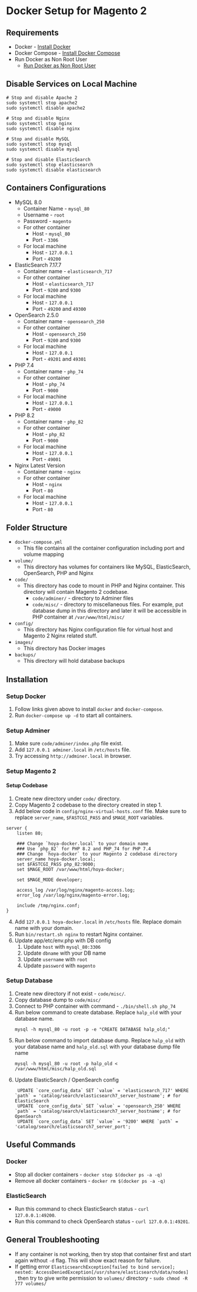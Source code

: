# Docker Setup for Magento 2

## Requirements

- Docker - [Install Docker](https://docs.docker.com/engine/installation/)
- Docker Compose - [Install Docker Compose](https://docs.docker.com/compose/install/)
- Run Docker as Non Root User
    - [Run Docker as Non Root User](https://docs.docker.com/engine/install/linux-postinstall/#manage-docker-as-a-non-root-user)

## Disable Services on Local Machine

```shell
# Stop and disable Apache 2
sudo systemctl stop apache2
sudo systemctl disable apache2

# Stop and disable Nginx
sudo systemctl stop nginx
sudo systemctl disable nginx

# Stop and disable MySQL
sudo systemctl stop mysql
sudo systemctl disable mysql

# Stop and disable ElasticSearch
sudo systemctl stop elasticsearch
sudo systemctl disable elasticsearch
```

## Containers Configurations

- MySQL 8.0
    - Container Name - `mysql_80`
    - Username - `root`
    - Password - `magento`
    - For other container
        - Host - `mysql_80`
        - Port - `3306`
    - For local machine
        - Host - `127.0.0.1`
        - Port - `49200`
- ElasticSearch 7.17.7
    - Container name - `elasticsearch_717`
    - For other container
        - Host - `elasticsearch_717`
        - Port - `9200` and `9300`
    - For local machine
        - Host - `127.0.0.1`
        - Port - `49200` and `49300`
- OpenSearch 2.5.0
    - Container name - `opensearch_250`
    - For other container
        - Host - `opensearch_250`
        - Port - `9200` and `9300`
    - For local machine
        - Host - `127.0.0.1`
        - Port - `49201` and `49301`
- PHP 7.4
    - Container name - `php_74`
    - For other container
        - Host - `php_74`
        - Port - `9000`
    - For local machine
        - Host - `127.0.0.1`
        - Port - `49000`
- PHP 8.2
    - Container name - `php_82`
    - For other container
        - Host - `php_82`
        - Port - `9000`
    - For local machine
        - Host - `127.0.0.1`
        - Port - `49001`
- Nginx Latest Version
    - Container name - `nginx`
    - For other container
        - Host - `nginx`
        - Port - `80`
    - For local machine
        - Host - `127.0.0.1`
        - Port - `80`

## Folder Structure

- `docker-compose.yml`
  - This file contains all the container configuration including port and volume mapping
- `volume/`
  - This directory has volumes for containers like MySQL, ElasticSearch, OpenSearch, PHP and Nginx
- `code/`
  - This directory has code to mount in PHP and Nginx container. This directory will contain Magento 2 codebase.
    - `code/adminer/` - directory to Adminer files
    - `code/misc/` - directory to miscellaneous files. For example, put database dump in this directory and later it will be accessible in PHP container at `/var/www/html/misc/`
- `config/`
  - This directory has Nginx configuration file for virtual host and Magento 2 Nginx related stuff.
- `images/`
  - This directory has Docker images
- `backups/`
  - This directory will hold database backups

## Installation

### Setup Docker

1. Follow links given above to install `docker` and `docker-compose`.
2. Run `docker-compose up -d` to start all containers.

### Setup Adminer

1. Make sure `code/adminer/index.php` file exist.
2. Add `127.0.0.1 adminer.local` in `/etc/hosts` file.
3. Try accessing `http://adminer.local` in browser.

### Setup Magento 2

#### Setup Codebase

1. Create new directory under `code/` directory.
2. Copy Magento 2 codebase to the directory created in step 1.
3. Add below code in `config/nginx-virtual-hosts.conf` file. Make sure to replace `server_name`, `$FASTCGI_PASS`
   and `$MAGE_ROOT` variables.

```nginx
server {
    listen 80;

    ### Change `hoya-docker.local` to your domain name
    ### Use `php_82` for PHP 8.2 and PHP_74 for PHP 7.4
    ### Change `hoya-docker` to your Magento 2 codebase directory
    server_name hoya-docker.local;
    set $FASTCGI_PASS php_82:9000;
    set $MAGE_ROOT /var/www/html/hoya-docker;

    set $MAGE_MODE developer;

    access_log /var/log/nginx/magento-access.log;
    error_log /var/log/nginx/magento-error.log;

    include /tmp/nginx.conf;
}
```

4. Add `127.0.0.1 hoya-docker.local` in `/etc/hosts` file. Replace domain name with your domain.
5. Run `bin/restart.sh nginx` to restart Nginx container.
6. Update app/etc/env.php with DB config
    1. Update `host` with `mysql_80:3306`
    2. Update `dbname` with your DB name
    3. Update `username` with `root`
    4. Update `password` with `magento`

### Setup Database

1. Create new directory if not exist - `code/misc/`.
2. Copy database dump to `code/misc/`
3. Connect to PHP container with command - `./bin/shell.sh php_74`
4. Run below command to create database. Replace `halp_old` with your database name.
   ```
   mysql -h mysql_80 -u root -p -e "CREATE DATABASE halp_old;"
   ```
5. Run below command to import database dump. Replace `halp_old` with your database name and `halp_old.sql` with your
   database dump file name
    ```
    mysql -h mysql_80 -u root -p halp_old < /var/www/html/misc/halp_old.sql
    ```
6. Update ElasticSearch / OpenSearch config
   ```
    UPDATE `core_config_data` SET `value` = 'elasticsearch_717' WHERE `path` = 'catalog/search/elasticsearch7_server_hostname'; # for ElasticSearch
    UPDATE `core_config_data` SET `value` = 'opensearch_250' WHERE `path` = 'catalog/search/elasticsearch7_server_hostname'; # for OpenSearch
    UPDATE `core_config_data` SET `value` = '9200' WHERE `path` = 'catalog/search/elasticsearch7_server_port';
    ```

## Useful Commands

### Docker

- Stop all docker containers - `docker stop $(docker ps -a -q)`
- Remove all docker containers - `docker rm $(docker ps -a -q)`

### ElasticSearch

- Run this command to check ElasticSearch status - `curl 127.0.0.1:49200`.
- Run this command to check OpenSearch status - `curl 127.0.0.1:49201`.

## General Troubleshooting

- If any container is not working, then try stop that container first and start again without `-d` flag. This will show
  exact reason for failure.
- If getting
  error `ElasticsearchException[failed to bind service]; nested: AccessDeniedException[/usr/share/elasticsearch/data/nodes]`
  , then try to give write permission to `volumes/` directory - `sudo chmod -R 777 volumes/`